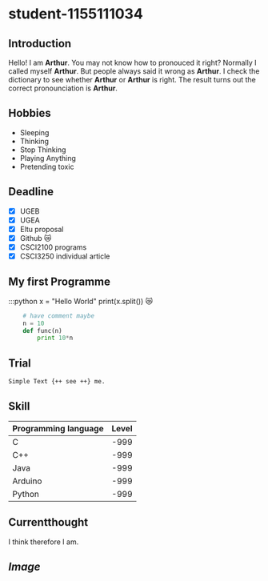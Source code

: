 #  student-1155111034
## **Introduction**

Hello! I am **Arthur**. You may not know how to pronouced it right? Normally I called myself **Arthur**. 
But people always said it wrong as **Arthur**. I check the dictionary to see whether **Arthur** or **Arthur** is right.
The result turns out the correct pronounciation is **Arthur**.

## **Hobbies**
* Sleeping
* Thinking
* Stop Thinking
* Playing Anything
* Pretending toxic


## **Deadline**
-  [X]  UGEB
-  [X]  UGEA
-  [X]  Eltu proposal
-  [X] Github :crying_cat_face:
-  [X] CSCI2100 programs
-  [X] CSCI3250 individual article

## **My first Programme**
:::python
	x =  "Hello World"
	print(x.split())  :crying_cat_face:
```python
	# have comment maybe
	n = 10
	def func(n)
		print 10*n
```	

## **Trial**
	Simple Text {++ see ++} me. 



## **Skill**
|Programming language|Level|
|-------------------------------|-------|
|C                                         |-999       |
|C++                                     |-999       |
|Java                                    |-999       |
|Arduino                               |-999       |
|Python                                |-999       |


## **Currentthought**
I think therefore I am.

## *Image*

